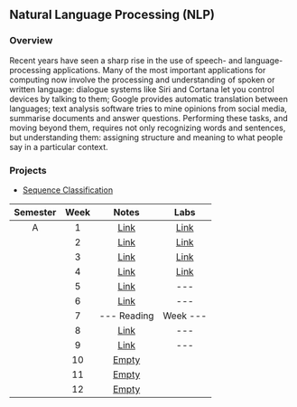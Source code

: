 ## Natural Language Processing (NLP)

### Overview
Recent years have seen a sharp rise in the use of speech- and language-processing applications.  Many of the most important applications for computing now involve the processing and understanding of spoken or written language: dialogue systems like Siri and Cortana let you control devices by talking to them; Google provides automatic translation between languages; text analysis software tries to mine opinions from social media, summarise documents and answer questions. Performing these tasks, and moving beyond them, requires not only recognizing words and sentences, but understanding them: assigning structure and meaning to what people say in a particular context.

### Projects

- [Sequence Classification](https://nbviewer.org/github/mughees-asif/postgraduate-artificial-intelligence/blob/master/Semester%20A/Natural%20Language%20Processing/projects/project1/180288337_final.ipynb)

| Semester   |      Week |  Notes | Labs |
|:----------:|:-------------:|:------:|:------:|
| A |  1 | [Link](https://github.com/mughees-asif/postgraduate-artificial-intelligence/tree/master/Semester%20A/Natural%20Language%20Processing/notes/Week%201) | [Link](https://github.com/mughees-asif/postgraduate-artificial-intelligence/tree/master/Semester%20A/Natural%20Language%20Processing/labs/Lab%201) |
|  |  2 | [Link](https://github.com/mughees-asif/postgraduate-artificial-intelligence/tree/master/Semester%20A/Natural%20Language%20Processing/notes/Week%202) | [Link](https://github.com/mughees-asif/postgraduate-artificial-intelligence/tree/master/Semester%20A/Natural%20Language%20Processing/labs/Lab%202) |
|  |  3 | [Link](https://github.com/mughees-asif/postgraduate-artificial-intelligence/tree/master/Semester%20A/Natural%20Language%20Processing/notes/Week%203) | [Link](https://github.com/mughees-asif/postgraduate-artificial-intelligence/tree/master/Semester%20A/Natural%20Language%20Processing/labs/Lab%203) |
|  |  4 | [Link](https://github.com/mughees-asif/postgraduate-artificial-intelligence/tree/master/Semester%20A/Natural%20Language%20Processing/notes/Week%204) | [Link](https://github.com/mughees-asif/postgraduate-artificial-intelligence/tree/master/Semester%20A/Natural%20Language%20Processing/labs/Lab%204) |
|  |  5 | [Link](https://github.com/mughees-asif/postgraduate-artificial-intelligence/tree/master/Semester%20A/Natural%20Language%20Processing/notes/Week%205) | --- |
|  |  6 | [Link](https://github.com/mughees-asif/postgraduate-artificial-intelligence/tree/master/Semester%20A/Natural%20Language%20Processing/notes/Week%206) | --- |
|  |  7 | --- Reading  | Week --- |
|  |  8 | [Link](https://github.com/mughees-asif/postgraduate-artificial-intelligence/tree/master/Semester%20A/Natural%20Language%20Processing/notes/Week%208) | --- |
|  |  9 | [Link](https://github.com/mughees-asif/postgraduate-artificial-intelligence/tree/master/Semester%20A/Natural%20Language%20Processing/notes/Week%209) | --- |
|  |  10 | [Empty]() |  |
|  |  11 | [Empty]() | |
|  |  12 | [Empty]() |  |